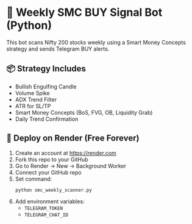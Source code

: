 # 🧠 Weekly SMC BUY Signal Bot (Python)

This bot scans Nifty 200 stocks weekly using a Smart Money Concepts strategy and sends Telegram BUY alerts.

## 📦 Strategy Includes
- Bullish Engulfing Candle
- Volume Spike
- ADX Trend Filter
- ATR for SL/TP
- Smart Money Concepts (BoS, FVG, OB, Liquidity Grab)
- Daily Trend Confirmation

## 🚀 Deploy on Render (Free Forever)
1. Create an account at https://render.com
2. Fork this repo to your GitHub
3. Go to Render → New → Background Worker
4. Connect your GitHub repo
5. Set command:
   ```bash
   python smc_weekly_scanner.py
   ```
6. Add environment variables:
   - `TELEGRAM_TOKEN`
   - `TELEGRAM_CHAT_ID`

